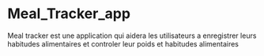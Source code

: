 # Meal_Tracker_app
Meal  tracker est une application qui aidera les utilisateurs a enregistrer leurs habitudes alimentaires et controler leur poids et habitudes alimentaires
